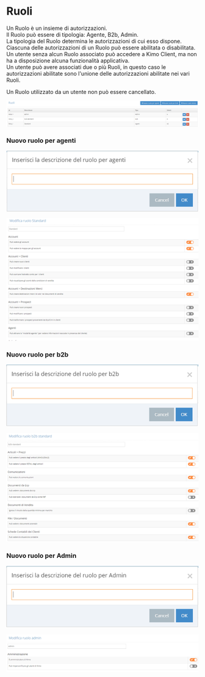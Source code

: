 # Ruoli

Un Ruolo è un insieme di autorizzazioni.  
Il Ruolo può essere di tipologia: Agente, B2b, Admin.  
La tipologia del Ruolo determina le autorizzazioni di cui esso dispone.  
Ciascuna delle autorizzazioni di un Ruolo può essere abilitata  o disabilitata.  
Un utente senza alcun Ruolo associato  può accedere a Kimo Client, ma non ha a disposizione alcuna funzionalità applicativa.  
Un utente può avere associati due o più Ruoli, in questo caso le autorizzazioni abilitate sono l'unione delle autorizzazioni abilitate nei vari Ruoli.  
  
Un Ruolo utilizzato da un utente non può essere cancellato.

![](../.gitbook/assets/image%20%2811%29.png)

### Nuovo ruolo per agenti

![](../.gitbook/assets/image%20%2831%29.png)

![](../.gitbook/assets/image%20%289%29.png)

### Nuovo ruolo per **b2b**

![](../.gitbook/assets/image%20%2814%29.png)

![](../.gitbook/assets/image%20%281%29.png)

### Nuovo ruolo per **Admin**

![](../.gitbook/assets/image%20%2828%29.png)

![](../.gitbook/assets/image%20%2822%29.png)

